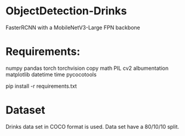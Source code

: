 # ObjectDetection-Drinks
FasterRCNN with a MobileNetV3-Large FPN backbone

# Requirements:
numpy
pandas
torch
torchvision
copy
math
PIL
cv2
albumentation
matplotlib
datetime
time
pycocotools

pip install -r requirements.txt

# Dataset
Drinks data set in COCO format is used. Data set have a 80/10/10 split.



